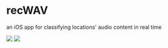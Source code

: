 # recWAV
an iOS app for classifying locations' audio content in real time

![](https://github.com/anGie44/recWAV/tree/master/imgs/map-screen.png&s=200)
![](https://github.com/anGie44/recWAV/tree/master/imgs/requests-screen.png)
